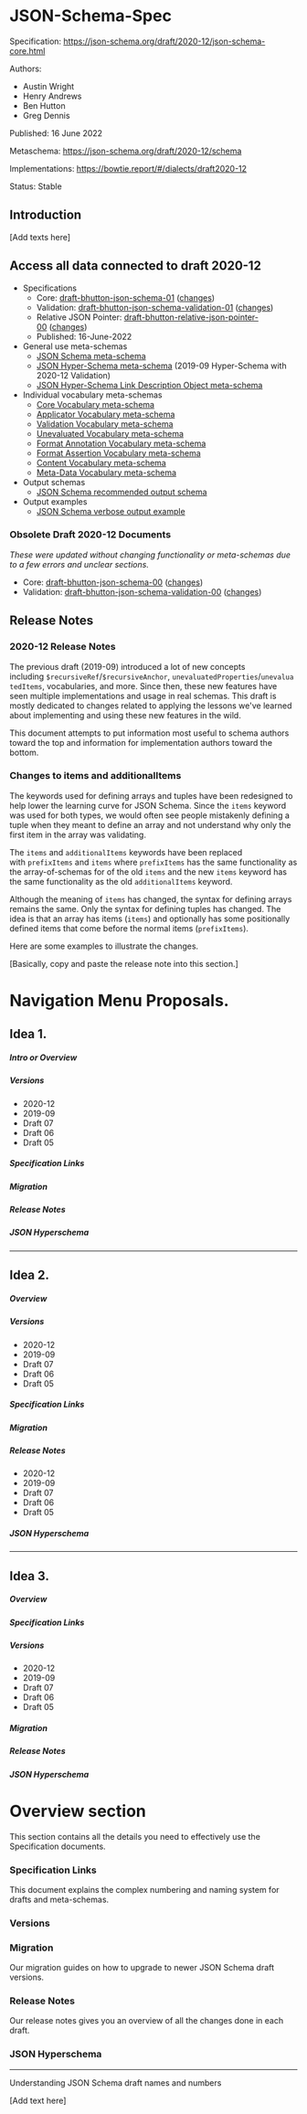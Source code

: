 # JSON-Schema-Spec
Specification: https://json-schema.org/draft/2020-12/json-schema-core.html

Authors:

- Austin Wright
- Henry Andrews
- Ben Hutton
- Greg Dennis

Published: 16 June 2022

Metaschema: https://json-schema.org/draft/2020-12/schema

Implementations: https://bowtie.report/#/dialects/draft2020-12

Status: Stable

## Introduction

[Add texts here]

## Access all data connected to draft 2020-12

- Specifications
  - Core: [draft-bhutton-json-schema-01](https://json-schema.org/draft/2020-12/draft-bhutton-json-schema-01.html) ([changes](https://json-schema.org/draft/2020-12/draft-bhutton-json-schema-01.html#appendix-G))
  - Validation: [draft-bhutton-json-schema-validation-01](https://json-schema.org/draft/2020-12/draft-bhutton-json-schema-validation-01.html) ([changes](https://json-schema.org/draft/2020-12/draft-bhutton-json-schema-validation-01.html#appendix-C))
  - Relative JSON Pointer: [draft-bhutton-relative-json-pointer-00](https://tools.ietf.org/html/draft-bhutton-relative-json-pointer-00) ([changes](https://tools.ietf.org/html/draft-bhutton-relative-json-pointer-00#appendix-A))
  - Published: 16-June-2022
- General use meta-schemas
  - [JSON Schema meta-schema](https://json-schema.org/draft/2020-12/schema)
  - [JSON Hyper-Schema meta-schema](https://json-schema.org/draft/2020-12/hyper-schema) (2019-09 Hyper-Schema with 2020-12 Validation)
  - [JSON Hyper-Schema Link Description Object meta-schema](https://json-schema.org/draft/2020-12/links)
- Individual vocabulary meta-schemas
  - [Core Vocabulary meta-schema](https://json-schema.org/draft/2020-12/meta/core)
  - [Applicator Vocabulary meta-schema](https://json-schema.org/draft/2020-12/meta/applicator)
  - [Validation Vocabulary meta-schema](https://json-schema.org/draft/2020-12/meta/validation)
  - [Unevaluated Vocabulary meta-schema](https://json-schema.org/draft/2020-12/meta/unevaluated)
  - [Format Annotation Vocabulary meta-schema](https://json-schema.org/draft/2020-12/meta/format-annotation)
  - [Format Assertion Vocabulary meta-schema](https://json-schema.org/draft/2020-12/meta/format-assertion)
  - [Content Vocabulary meta-schema](https://json-schema.org/draft/2020-12/meta/content)
  - [Meta-Data Vocabulary meta-schema](https://json-schema.org/draft/2020-12/meta/meta-data)
- Output schemas
  - [JSON Schema recommended output schema](https://json-schema.org/draft/2020-12/output/schema)
- Output examples
  - [JSON Schema verbose output example](https://json-schema.org/draft/2020-12/output/verbose-example)

### Obsolete Draft 2020-12 Documents

_These were updated without changing functionality or meta-schemas due to a few errors and unclear sections._

- Core: [draft-bhutton-json-schema-00](https://json-schema.org/draft/2020-12/draft-bhutton-json-schema-00.html) ([changes](https://json-schema.org/draft/2020-12/draft-bhutton-json-schema-00.html#rfc.appendix.G))
- Validation: [draft-bhutton-json-schema-validation-00](https://json-schema.org/draft/2020-12/draft-bhutton-json-schema-validation-00.html) ([changes](https://json-schema.org/draft/2020-12/draft-bhutton-json-schema-validation-00.html#rfc.appendix.C))

## Release Notes

### 2020-12 Release Notes

The previous draft (2019-09) introduced a lot of new concepts including `$recursiveRef`/`$recursiveAnchor`, `unevaluatedProperties`/`unevaluatedItems`, vocabularies, and more. Since then, these new features have seen multiple implementations and usage in real schemas. This draft is mostly dedicated to changes related to applying the lessons we've learned about implementing and using these new features in the wild.

This document attempts to put information most useful to schema authors toward the top and information for implementation authors toward the bottom.

### Changes to items and additionalItems

The keywords used for defining arrays and tuples have been redesigned to help lower the learning curve for JSON Schema. Since the `items` keyword was used for both types, we would often see people mistakenly defining a tuple when they meant to define an array and not understand why only the first item in the array was validating.

The `items` and `additionalItems` keywords have been replaced with `prefixItems` and `items` where `prefixItems` has the same functionality as the array-of-schemas for of the old `items` and the new `items` keyword has the same functionality as the old `additionalItems` keyword.

Although the meaning of `items` has changed, the syntax for defining arrays remains the same. Only the syntax for defining tuples has changed. The idea is that an array has items (`items`) and optionally has some positionally defined items that come before the normal items (`prefixItems`).

Here are some examples to illustrate the changes.

[Basically, copy and paste the release note into this section.]



# Navigation Menu Proposals.

## Idea 1.

##### Intro or Overview

##### Versions

- 2020-12
- 2019-09
- Draft 07
- Draft 06
- Draft 05

##### Specification Links

##### Migration

##### Release Notes

##### JSON Hyperschema

---

## Idea 2.

##### Overview

##### Versions

- 2020-12
- 2019-09
- Draft 07
- Draft 06
- Draft 05

##### Specification Links

##### Migration

##### Release Notes

- 2020-12
- 2019-09
- Draft 07
- Draft 06
- Draft 05

##### JSON Hyperschema

---

## Idea 3.

##### Overview

##### Specification Links

##### Versions

- 2020-12
- 2019-09
- Draft 07
- Draft 06
- Draft 05

##### Migration

##### Release Notes

##### JSON Hyperschema

# Overview section

This section contains all the details you need to effectively use the Specification documents.

### Specification Links

This document explains the complex numbering and naming system for drafts and meta-schemas.

### Versions

### Migration

Our migration guides on how to upgrade to newer JSON Schema draft versions.

### Release Notes

Our release notes gives you an overview of all the changes done in each draft.

### JSON Hyperschema

---

Understanding JSON Schema draft names and numbers

[Add text here]



